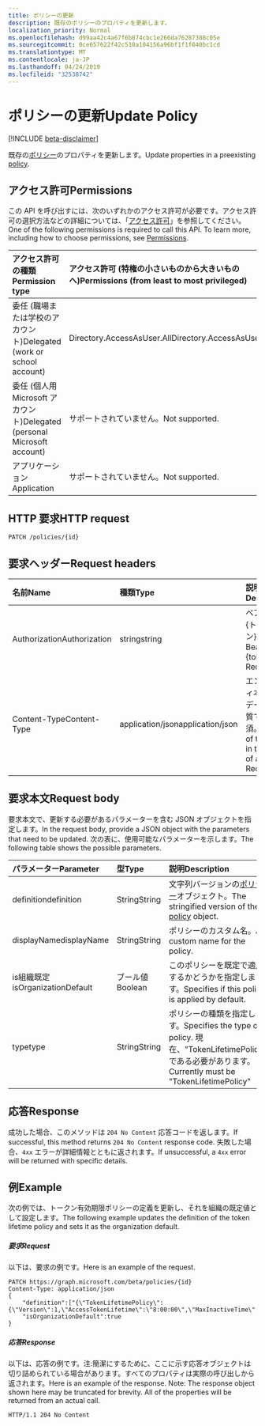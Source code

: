```yaml
---
title: ポリシーの更新
description: 既存のポリシーのプロパティを更新します。
localization_priority: Normal
ms.openlocfilehash: d99aa42c4a67f6b874cbc1e266da76287388c05e
ms.sourcegitcommit: 0ce657622f42c510a104156a96bf1f1f040bc1cd
ms.translationtype: MT
ms.contentlocale: ja-JP
ms.lasthandoff: 04/24/2019
ms.locfileid: "32538742"
---
```

# <a name="update-policy"></a><span data-ttu-id="8b5b7-103">ポリシーの更新</span><span class="sxs-lookup"><span data-stu-id="8b5b7-103">Update Policy</span></span>

[!INCLUDE [beta-disclaimer](../../includes/beta-disclaimer.md)]

<span data-ttu-id="8b5b7-104">既存の[ポリシー](../resources/policy.md)のプロパティを更新します。</span><span class="sxs-lookup"><span data-stu-id="8b5b7-104">Update properties in a preexisting [policy](../resources/policy.md).</span></span>

## <a name="permissions"></a><span data-ttu-id="8b5b7-105">アクセス許可</span><span class="sxs-lookup"><span data-stu-id="8b5b7-105">Permissions</span></span>
<span data-ttu-id="8b5b7-p101">この API を呼び出すには、次のいずれかのアクセス許可が必要です。アクセス許可の選択方法などの詳細については、「[アクセス許可](/graph/permissions-reference)」を参照してください。</span><span class="sxs-lookup"><span data-stu-id="8b5b7-p101">One of the following permissions is required to call this API. To learn more, including how to choose permissions, see [Permissions](/graph/permissions-reference).</span></span>

|<span data-ttu-id="8b5b7-108">アクセス許可の種類</span><span class="sxs-lookup"><span data-stu-id="8b5b7-108">Permission type</span></span>      | <span data-ttu-id="8b5b7-109">アクセス許可 (特権の小さいものから大きいものへ)</span><span class="sxs-lookup"><span data-stu-id="8b5b7-109">Permissions (from least to most privileged)</span></span>              |
|:--------------------|:---------------------------------------------------------|
|<span data-ttu-id="8b5b7-110">委任 (職場または学校のアカウント)</span><span class="sxs-lookup"><span data-stu-id="8b5b7-110">Delegated (work or school account)</span></span> | <span data-ttu-id="8b5b7-111">Directory.AccessAsUser.All</span><span class="sxs-lookup"><span data-stu-id="8b5b7-111">Directory.AccessAsUser.All</span></span>    |
|<span data-ttu-id="8b5b7-112">委任 (個人用 Microsoft アカウント)</span><span class="sxs-lookup"><span data-stu-id="8b5b7-112">Delegated (personal Microsoft account)</span></span> | <span data-ttu-id="8b5b7-113">サポートされていません。</span><span class="sxs-lookup"><span data-stu-id="8b5b7-113">Not supported.</span></span>    |
|<span data-ttu-id="8b5b7-114">アプリケーション</span><span class="sxs-lookup"><span data-stu-id="8b5b7-114">Application</span></span> | <span data-ttu-id="8b5b7-115">サポートされていません。</span><span class="sxs-lookup"><span data-stu-id="8b5b7-115">Not supported.</span></span> |

## <a name="http-request"></a><span data-ttu-id="8b5b7-116">HTTP 要求</span><span class="sxs-lookup"><span data-stu-id="8b5b7-116">HTTP request</span></span>

```http
PATCH /policies/{id}
```
## <a name="request-headers"></a><span data-ttu-id="8b5b7-117">要求ヘッダー</span><span class="sxs-lookup"><span data-stu-id="8b5b7-117">Request headers</span></span>
| <span data-ttu-id="8b5b7-118">名前</span><span class="sxs-lookup"><span data-stu-id="8b5b7-118">Name</span></span>       | <span data-ttu-id="8b5b7-119">種類</span><span class="sxs-lookup"><span data-stu-id="8b5b7-119">Type</span></span> | <span data-ttu-id="8b5b7-120">説明</span><span class="sxs-lookup"><span data-stu-id="8b5b7-120">Description</span></span>|
|:---------------|:--------|:----------|
| <span data-ttu-id="8b5b7-121">Authorization</span><span class="sxs-lookup"><span data-stu-id="8b5b7-121">Authorization</span></span>  | <span data-ttu-id="8b5b7-122">string</span><span class="sxs-lookup"><span data-stu-id="8b5b7-122">string</span></span>  | <span data-ttu-id="8b5b7-p102">ベアラー {トークン}。必須。</span><span class="sxs-lookup"><span data-stu-id="8b5b7-p102">Bearer {token}. Required.</span></span> |
| <span data-ttu-id="8b5b7-125">Content-Type</span><span class="sxs-lookup"><span data-stu-id="8b5b7-125">Content-Type</span></span> | <span data-ttu-id="8b5b7-126">application/json</span><span class="sxs-lookup"><span data-stu-id="8b5b7-126">application/json</span></span>  | <span data-ttu-id="8b5b7-p103">エンティティ本文内のデータの性質です。必須。</span><span class="sxs-lookup"><span data-stu-id="8b5b7-p103">Nature of the data in the body of an entity. Required.</span></span> |

## <a name="request-body"></a><span data-ttu-id="8b5b7-129">要求本文</span><span class="sxs-lookup"><span data-stu-id="8b5b7-129">Request body</span></span>
<span data-ttu-id="8b5b7-130">要求本文で、更新する必要があるパラメーターを含む JSON オブジェクトを指定します。</span><span class="sxs-lookup"><span data-stu-id="8b5b7-130">In the request body, provide a JSON object with the parameters that need to be updated.</span></span> <span data-ttu-id="8b5b7-131">次の表に、使用可能なパラメーターを示します。</span><span class="sxs-lookup"><span data-stu-id="8b5b7-131">The following table shows the possible parameters.</span></span>

| <span data-ttu-id="8b5b7-132">パラメーター</span><span class="sxs-lookup"><span data-stu-id="8b5b7-132">Parameter</span></span>    | <span data-ttu-id="8b5b7-133">型</span><span class="sxs-lookup"><span data-stu-id="8b5b7-133">Type</span></span>   |<span data-ttu-id="8b5b7-134">説明</span><span class="sxs-lookup"><span data-stu-id="8b5b7-134">Description</span></span>|
|:---------------|:--------|:----------|
|<span data-ttu-id="8b5b7-135">definition</span><span class="sxs-lookup"><span data-stu-id="8b5b7-135">definition</span></span>|<span data-ttu-id="8b5b7-136">String</span><span class="sxs-lookup"><span data-stu-id="8b5b7-136">String</span></span>|<span data-ttu-id="8b5b7-137">文字列バージョンの[ポリシー](../resources/policy.md)オブジェクト。</span><span class="sxs-lookup"><span data-stu-id="8b5b7-137">The stringified version of the [policy](../resources/policy.md) object.</span></span>|
|<span data-ttu-id="8b5b7-138">displayName</span><span class="sxs-lookup"><span data-stu-id="8b5b7-138">displayName</span></span>|<span data-ttu-id="8b5b7-139">String</span><span class="sxs-lookup"><span data-stu-id="8b5b7-139">String</span></span>|<span data-ttu-id="8b5b7-140">ポリシーのカスタム名。</span><span class="sxs-lookup"><span data-stu-id="8b5b7-140">A custom name for the policy.</span></span>|
|<span data-ttu-id="8b5b7-141">is組織既定</span><span class="sxs-lookup"><span data-stu-id="8b5b7-141">isOrganizationDefault</span></span>|<span data-ttu-id="8b5b7-142">ブール値</span><span class="sxs-lookup"><span data-stu-id="8b5b7-142">Boolean</span></span>|<span data-ttu-id="8b5b7-143">このポリシーを既定で適用するかどうかを指定します。</span><span class="sxs-lookup"><span data-stu-id="8b5b7-143">Specifies if this policy is applied by default.</span></span>|
|<span data-ttu-id="8b5b7-144">type</span><span class="sxs-lookup"><span data-stu-id="8b5b7-144">type</span></span>|<span data-ttu-id="8b5b7-145">String</span><span class="sxs-lookup"><span data-stu-id="8b5b7-145">String</span></span>|<span data-ttu-id="8b5b7-146">ポリシーの種類を指定します。</span><span class="sxs-lookup"><span data-stu-id="8b5b7-146">Specifies the type of policy.</span></span> <span data-ttu-id="8b5b7-147">現在、"TokenLifetimePolicy" である必要があります。</span><span class="sxs-lookup"><span data-stu-id="8b5b7-147">Currently must be "TokenLifetimePolicy"</span></span>|

## <a name="response"></a><span data-ttu-id="8b5b7-148">応答</span><span class="sxs-lookup"><span data-stu-id="8b5b7-148">Response</span></span>

<span data-ttu-id="8b5b7-149">成功した場合、このメソッドは `204 No Content` 応答コードを返します。</span><span class="sxs-lookup"><span data-stu-id="8b5b7-149">If successful, this method returns `204 No Content` response code.</span></span> <span data-ttu-id="8b5b7-150">失敗した場合、`4xx` エラーが詳細情報とともに返されます。</span><span class="sxs-lookup"><span data-stu-id="8b5b7-150">If unsuccessful, a `4xx` error will be returned with specific details.</span></span>

## <a name="example"></a><span data-ttu-id="8b5b7-151">例</span><span class="sxs-lookup"><span data-stu-id="8b5b7-151">Example</span></span>
<span data-ttu-id="8b5b7-152">次の例では、トークン有効期限ポリシーの定義を更新し、それを組織の既定値として設定します。</span><span class="sxs-lookup"><span data-stu-id="8b5b7-152">The following example updates the definition of the token lifetime policy and sets it as the organization default.</span></span>

##### <a name="request"></a><span data-ttu-id="8b5b7-153">要求</span><span class="sxs-lookup"><span data-stu-id="8b5b7-153">Request</span></span>
<span data-ttu-id="8b5b7-154">以下は、要求の例です。</span><span class="sxs-lookup"><span data-stu-id="8b5b7-154">Here is an example of the request.</span></span>

```http
PATCH https://graph.microsoft.com/beta/policies/{id}
Content-Type: application/json
{
    "definition":["{\"TokenLifetimePolicy\":{\"Version\":1,\"AccessTokenLifetime\":\"8:00:00\",\"MaxInactiveTime\":\"20:00:00\",}}"],
    "isOrganizationDefault":true
}
```

##### <a name="response"></a><span data-ttu-id="8b5b7-155">応答</span><span class="sxs-lookup"><span data-stu-id="8b5b7-155">Response</span></span>
<span data-ttu-id="8b5b7-p107">以下は、応答の例です。注:簡潔にするために、ここに示す応答オブジェクトは切り詰められている場合があります。すべてのプロパティは実際の呼び出しから返されます。</span><span class="sxs-lookup"><span data-stu-id="8b5b7-p107">Here is an example of the response. Note: The response object shown here may be truncated for brevity. All of the properties will be returned from an actual call.</span></span>

```http
HTTP/1.1 204 No Content
```
<!--
{
  "type": "#page.annotation",
  "suppressions": [
    "Error: /api-reference/beta/api/policy-update.md:\r\n      Exception processing links.\r\n    System.ArgumentException: Link Definition was null. Link text: !INCLUDE [beta-disclaimer](../../includes/beta-disclaimer.md)\r\n      at ApiDoctor.Validation.DocFile.get_LinkDestinations()\r\n      at ApiDoctor.Validation.DocSet.ValidateLinks(Boolean includeWarnings, String[] relativePathForFiles, IssueLogger issues, Boolean requireFilenameCaseMatch, Boolean printOrphanedFiles)"
  ]
}
-->
